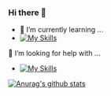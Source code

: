 ### Hi there 👋

<!--
**RadiumAg/RadiumAg** is a ✨ _special_ ✨ repository because its `README.md` (this file) appears on your GitHub profile.

Here are some ideas to get you started:

- 🔭 I’m currently working on ...
- 🌱 I’m currently learning ...
- 👯 I’m looking to collaborate on ...
- 🤔 I’m looking for help with ...
- 💬 Ask me about ...
- 📫 How to reach me: ...
- 😄 Pronouns: ...
- ⚡ Fun fact: ...
-->

- 🌱 I’m currently learning ...
- [![My Skills](https://skillicons.dev/icons?i=js,ts,html,css,react,vue,docker,sass,selenium,vscode,dotnet,cs)](https://skillicons.dev)

🤔 I’m looking for help with ...
- [![My Skills](https://skillicons.dev/icons?i=js,ts,html,css,react,vue,docker,sass,selenium,vscode,dotnet,cs)](https://skillicons.dev)

[![Anurag's github stats](https://github-readme-stats.vercel.app/api?username=RadiumAg)](https://github.com/RadiumAg/github-readme-stats)
